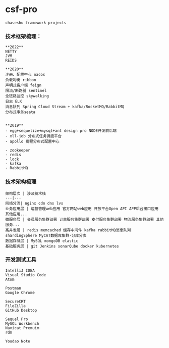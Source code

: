 # csf-pro 
    chaseshu framework projects


### 技术框架梳理：

    **2022**
    NETTY
    JVM
    REIDS

    **2020**
    注册、配置中心 nacos  
    负载均衡 ribbon 
    声明式客户端 feign 
    限流/断路器 sentinel 
    全链路监控 skywalking  
    日志 ELK 
    消息队列 Spring Cloud Stream + kafka/RocketMQ/RabbitMQ  
    分布式事务seata


    **2019**
    - egg+sequelize+mysql+ant design pro NODE开发前后端
    - xll-job 分布式任务调度平台
    - apollo 携程分布式配置中心

    - zookeeper
    - redis
    - lock
    - kafka
    - RabbitMQ
    
### 技术架构梳理

    架构层次 | 涉及技术栈
    ---|---
    网络分流| nginx cdn dns lvs
    业务应用层 | 运营管理web应用 官方网站web应用 开放平台Open API APP后台接口应用 其他应用...
    微服务层 | 会员服务集群部署 订单服务集群部署 支付服务集群部署 物流服务集群部署 其他服务...
    高并发层 | redis memcached 缓存中间件 kafka rabbitMQ消息队列 shardingSphere MyCAT数据库集群-分库分表
    数据存储层 | MySQL mongoDB elastic
    基础服务层 | git Jenkins sonarQube docker kubernetes

    
    
### 开发测试工具
  
    IntelliJ IDEA
    Visual Studio Code
    Atom
    
    Postman
    Google Chrome
    
    SecureCRT
    FileZilla
    GitHub Desktop
    
    Sequel Pro
    MySQL Workbench
    Navicat Premuim
    rdm
    
    Youdao Note
    
    


